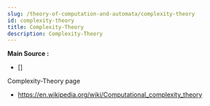 ```yaml
---
slug: /theory-of-computation-and-automata/complexity-theory
id: complexity-theory
title: Complexity-Theory
description: Complexity-Theory
---
```


**Main Source :**

- [] 

Complexity-Theory page


- https://en.wikipedia.org/wiki/Computational_complexity_theory